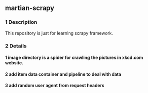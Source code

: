 ## martian-scrapy
### 1 Description
This repository is just for learning scrapy framework.<br>
### 2 Details
#### 1 image directory is a spider for crawling the pictures in xkcd.com website.
#### 2 add item data container and pipeline to deal with data
#### 3 add random user agent from request headers
